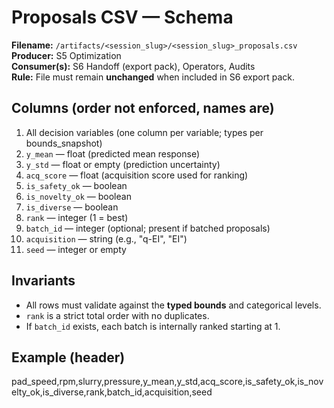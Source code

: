 # Proposals CSV — Schema

**Filename:** `/artifacts/<session_slug>/<session_slug>_proposals.csv`  
**Producer:** S5 Optimization  
**Consumer(s):** S6 Handoff (export pack), Operators, Audits  
**Rule:** File must remain **unchanged** when included in S6 export pack.

## Columns (order not enforced, names are)

1. All decision variables (one column per variable; types per bounds_snapshot)
2. `y_mean` — float (predicted mean response)
3. `y_std` — float or empty (prediction uncertainty)
4. `acq_score` — float (acquisition score used for ranking)
5. `is_safety_ok` — boolean
6. `is_novelty_ok` — boolean
7. `is_diverse` — boolean
8. `rank` — integer (1 = best)
9. `batch_id` — integer (optional; present if batched proposals)
10. `acquisition` — string (e.g., "q-EI", "EI")
11. `seed` — integer or empty

## Invariants

- All rows must validate against the **typed bounds** and categorical levels.
- `rank` is a strict total order with no duplicates.
- If `batch_id` exists, each batch is internally ranked starting at 1.

## Example (header)

pad_speed,rpm,slurry,pressure,y_mean,y_std,acq_score,is_safety_ok,is_novelty_ok,is_diverse,rank,batch_id,acquisition,seed